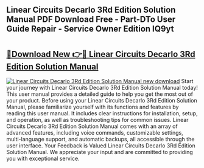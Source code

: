 ## Linear Circuits Decarlo 3Rd Edition Solution Manual PDF Download Free - Part-DTo User Guide Repair - Service Owner Edition IQ9yt

# <h2><a href="http://bc6199.oget.top/?id=Linear+Circuits+Decarlo+3Rd+Edition+Solution+Manual">🔗Download New 👉🔴 Linear Circuits Decarlo 3Rd Edition Solution Manual</a></h2>

[![Linear Circuits Decarlo 3Rd Edition Solution Manual new download](https://i.imgur.com/5g1atiW.png)](http://bc6199.oget.top/?id=Linear+Circuits+Decarlo+3Rd+Edition+Solution+Manual)
Start your journey with Linear Circuits Decarlo 3Rd Edition Solution Manual today! This user manual provides a detailed guide to help you get the most out of your product. Before using your Linear Circuits Decarlo 3Rd Edition Solution Manual, please familiarize yourself with its functions and features by reading this user manual. It includes clear instructions for installation, setup, and operation, as well as troubleshooting tips for common issues. Linear Circuits Decarlo 3Rd Edition Solution Manual comes with an array of advanced features, including voice commands, customizable settings, multi-language support, and automatic backups, all accessible through the user interface. Your Feedback is Valued Linear Circuits Decarlo 3Rd Edition Solution Manual. We appreciate your input and are committed to providing you with exceptional service.
